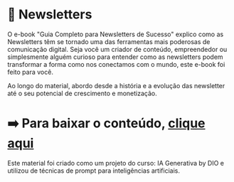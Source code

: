 # 📜 Newsletters

O e-book "Guia Completo para Newsletters de Sucesso" explico como as Newsletters têm se tornado uma das ferramentas mais poderosas de comunicação digital. Seja você um criador de conteúdo, empreendedor ou simplesmente alguém curioso para entender como as newsletters podem transformar a forma como nos conectamos com o mundo, este e-book foi feito para você.

Ao longo do material, abordo desde a história e a evolução das newsletter até o seu potencial de crescimento e monetização.

#  ➡️ Para baixar o conteúdo, **[clique aqui](https://drive.google.com/file/d/1IH_D2U4ER7-8oXLvED7le1ySF9adnLH1/view?usp=drive_link)**

Este material foi criado como um projeto do curso: IA Generativa by DIO e utilizou de técnicas de prompt para inteligências artificiais. 
